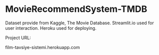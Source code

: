 # MovieRecommendSystem-TMDB
Dataset provide from Kaggle, The Movie Database.
Streamlit.io used for user interaction.
Heroku used for deploying.

Project URL:

film-tavsiye-sistemi.herokuapp.com

